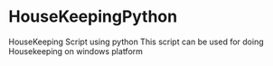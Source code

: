 # HouseKeepingPython
HouseKeeping Script using python This script can be used for doing Housekeeping on windows platform
